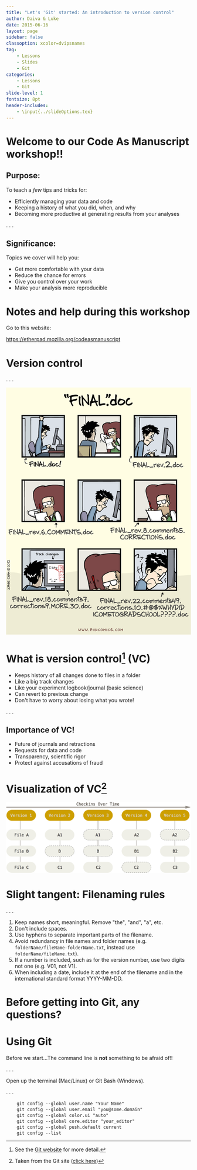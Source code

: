 ```yaml
---
title: "Let's 'Git' started: An introduction to version control"
author: Daiva & Luke
date: 2015-06-16
layout: page
sidebar: false
classoption: xcolor=dvipsnames
tag:
    - Lessons
    - Slides
    - Git
categories:
    - Lessons
    - Git
slide-level: 1
fontsize: 8pt
header-includes:
    - \input{../slideOptions.tex}
---
```


# Welcome to our Code As Manuscript workshop!! #

## Purpose: ##

To teach a *few* tips and tricks for:

* Efficiently managing your data and code
* Keeping a history of what you did, when, and why
* Becoming more productive at generating results from your analyses

. . .

## Significance: ##

Topics we cover will help you:

* Get more comfortable with your data
* Reduce the chance for errors
* Give you control over your work
* Make your analysis more reproducible

# Notes and help during this workshop #

Go to this website:

<https://etherpad.mozilla.org/codeasmanuscript>

# Version control #

. . .

![](../images/filenamingComic.gif)

# What is version control[^gitvcs] (VC) #

* Keeps history of all changes done to files in a folder
* Like a big track changes
* Like your experiment logbook/journal (basic science)
* Can revert to previous change
* Don't have to worry about losing what you wrote!

. . .

## Importance of VC! ##

* Future of journals and retractions
* Requests for data and code
* Transparency, scientific rigor
* Protect against accusations of fraud

[^gitvcs]: See the
    [Git website](http://git-scm.com/book/en/v2/Getting-Started-About-Version-Control)
    for more detail.

# Visualization of VC[^gitpic] #

![](../images/vcs-Snapshot.png)

[^gitpic]: Taken from the Git site
    ([click here](http://git-scm.com/book/en/v2/Getting-Started-Git-Basics))

# Slight tangent: Filenaming rules #

. . .

1. Keep names short, meaningful. Remove "the", "and", "a", etc.
2. Don't include spaces.
3. Use hyphens to separate important parts of the filename.
4. Avoid redundancy in file names and folder names
   (e.g. `folderName/fileName-folderName.txt`, instead use
   `folderName/fileName.txt`).
5. If a number is included, such as for the version number, use two
   digits not one (e.g. V01, not V1).
6. When including a date, include it at the end of the filename and in
   the international standard format YYYY-MM-DD.

# Before getting into Git, any questions? #

# Using Git #

Before we start...The command line is **not** something to be afraid
of!!

. . .

Open up the terminal (Mac/Linux) or Git Bash (Windows).

. . .

```
    git config --global user.name "Your Name"
    git config --global user.email "you@some.domain"
    git config --global color.ui "auto"
    git config --global core.editor "your_editor"
    git config --global push.default current
    git config --list
```

